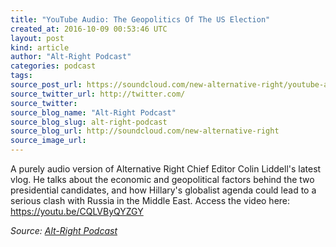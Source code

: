 ```yaml
---
title: "YouTube Audio: The Geopolitics Of The US Election"
created_at: 2016-10-09 00:53:46 UTC
layout: post
kind: article
author: "Alt-Right Podcast"
categories: podcast
tags: 
source_post_url: https://soundcloud.com/new-alternative-right/youtube-audio-the-geopolitics-of-the-us-election
source_twitter_url: http://twitter.com/
source_twitter: 
source_blog_name: "Alt-Right Podcast"
source_blog_slug: alt-right-podcast
source_blog_url: http://soundcloud.com/new-alternative-right
source_image_url: 
---
```

A purely audio version of Alternative Right Chief Editor Colin Liddell's latest vlog. He talks about the economic and geopolitical factors behind the two presidential candidates, and how Hillary's globalist agenda could lead to a serious clash with Russia in the Middle East. Access the video here: https://youtu.be/CQLVByQYZGY<div class="">
    <i>Source: <a href="http://soundcloud.com/new-alternative-right">Alt-Right Podcast</a></i>
</div>
